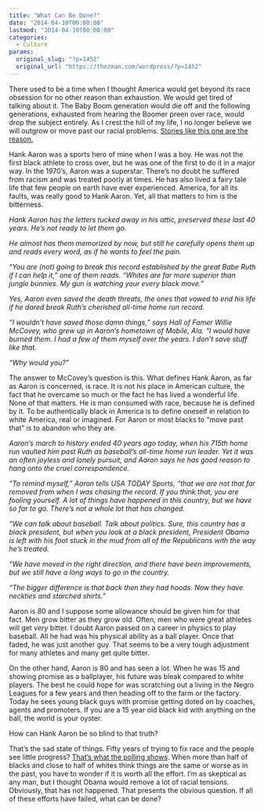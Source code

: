 ```yaml
---
title: "What Can Be Done?"
date: "2014-04-10T00:00:00"
lastmod: "2014-04-10T00:00:00"
categories:
  - Culture
params:
  original_slug: "?p=1452"
  original_url: "https://thezman.com/wordpress/?p=1452"
---
```


There used to be a time when I thought America would get beyond its race
obsession for no other reason than exhaustion. We would get tired of
talking about it. The Baby Boom generation would die off and the
following generations, exhausted from hearing the Boomer preen over
race, would drop the subject entirely. As I crest the hill of my life, I
no longer believe we will outgrow or move past our racial problems. <a
href="http://www.usatoday.com/story/sports/mlb/2014/04/07/hank-aaron-40th-anniversary-of-715-home-run-babe-ruth/7432225/"
rel="noopener noreferrer" target="_blank">Stories like this one are the
reason.</a>

Hank Aaron was a sports hero of mine when I was a boy. He was not the
first black athlete to cross over, but he was one of the first to do it
in a major way. In the 1970’s, Aaron was a superstar. There’s no doubt
he suffered from racism and was treated poorly at times. He has also
lived a fairy tale life that few people on earth have ever experienced.
America, for all its faults, was really good to Hank Aaron. Yet, all
that matters to him is the bitterness.

*Hank Aaron has the letters tucked away in his attic, preserved these
last 40 years. He’s not ready to let them go.*

*He almost has them memorized by now, but still he carefully opens them
up and reads every word, as if he wants to feel the pain.*

*“You are (not) going to break this record established by the great Babe
Ruth if I can help it,” one of them reads. “Whites are far more superior
than jungle bunnies. My gun is watching your every black move.”*

*Yes, Aaron even saved the death threats, the ones that vowed to end his
life if he dared break Ruth’s cherished all-time home run record.*

*“I wouldn’t have saved those damn things,” says Hall of Famer Willie
McCovey, who grew up in Aaron’s hometown of Mobile, Ala. “I would have
burned them. I had a few of them myself over the years. I don’t save
stuff like that.*

*“Why would you?”*

The answer to McCovey’s question is this. What defines Hank Aaron, as
far as Aaron is concerned, is race. It is not his place in American
culture, the fact that he overcame so much or the fact he has lived a
wonderful life. None of that matters. He is man consumed with race,
because he is defined by it. To be authentically black in America is to
define oneself in relation to white America, real or imagined. For Aaron
or most blacks to “move past that” is to abandon who they are.

*Aaron’s march to history ended 40 years ago today, when his 715th home
run vaulted him past Ruth as baseball’s all-time home run leader. Yet it
was an often joyless and lonely pursuit, and Aaron says he has good
reason to hang onto the cruel correspondence.*

*“To remind myself,” Aaron tells USA TODAY Sports, “that we are not that
far removed from when I was chasing the record. If you think that, you
are fooling yourself. A lot of things have happened in this country, but
we have so far to go. There’s not a whole lot that has changed.*

*“We can talk about baseball. Talk about politics. Sure, this country
has a black president, but when you look at a black president, President
Obama is left with his foot stuck in the mud from all of the Republicans
with the way he’s treated.*

*“We have moved in the right direction, and there have been
improvements, but we still have a long ways to go in the country.*

*“The bigger difference is that back then they had hoods. Now they have
neckties and starched shirts.”*

Aaron is 80 and I suppose some allowance should be given him for that
fact. Men grow bitter as they grow old. Often, men who were great
athletes will get *very* bitter. I doubt Aaron passed on a career in
physics to play baseball. All he had was his physical ability as a ball
player. Once that faded, he was just another guy. That seems to be a
very tough adjustment for many athletes and many get quite bitter.

On the other hand, Aaron is 80 and has seen a lot. When he was 15 and
showing promise as a ballplayer, his future was bleak compared to white
players. The best he could hope for was scratching out a living in the
Negro Leagues for a few years and then heading off to the farm or the
factory. Today he sees young black guys with promise getting doted on by
coaches, agents and promoters. If you are a 15 year old black kid with
anything on the ball, the world is your oyster.

How can Hank Aaron be so blind to that truth?

That’s the sad state of things. Fifty years of trying to fix race and
the people see little progress? <a
href="http://dailycaller.com/2013/07/25/race-relations-have-plummeted-since-obama-took-office-according-to-poll/"
rel="noopener noreferrer" target="_blank">That’s what the polling
shows</a>. When more than half of blacks and close to half of whites
think things are the same or worse as in the past, you have to wonder if
it is worth all the effort. I’m as skeptical as any man, but I thought
Obama would remove a lot of racial tensions. Obviously, that has not
happened. That presents the obvious question. If all of these efforts
have failed, what can be done?
